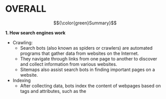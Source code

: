 # OVERALL #
$${\color{green}Summary}$$

**1. How search engines work**
   - Crawling:
       - Search bots (also known as spiders or crawlers) are automated programs that gather data from websites on the Internet.
       - They navigate through links from one page to another to discover and collect information from various websites.
       - Sitemaps also assist search bots in finding important pages on a website.
   - Indexing
       - After collecting data, bots index the content of webpages based on tags and attributes, such as the <TITLE> tag and meta tags.
       - The index is a database containing information about the content of webpages. Search engines use this index to quickly return relevant results when users perform searches.
         
**2. Managing content with `robots.txt`**
   - `robots.txt` file: This is a text file located in the root directory of a website that provides instructions to search bots about which pages or sections of the site they are not allowed to crawl.
   - If the `robots.txt` file lists certain pages, search bots will ignore these pages and not collect data from them.
     
**3. Reconnaissance using search engines**
   - `Direct methods`: Involve using search engines to query and retrieve indexed content from the search engine's cache, such as performing direct searches on Google.
   - `Indirect methods`: Involve gathering information from other sources such as forums, newsgroups, or bidding sites to learn about the configuration and design of a website or web application.
     
**4. Managing unwanted content**
   - If the `robots.txt` file is not updated or meta tags are not used correctly, search engines might index content that the website owner does not wish to make public.
   - `Search engines`: Provide tools and options to manage and remove unwanted content from the index, such as Google Search Console, where you can request content removal or adjust how search engines index your site.
     
> **1. Quá trình hoạt động của công cụ tìm kiếm**
>- Thu thập dữ liệu (Crawling):
>     - Robot tìm kiếm là chương trình tự động thu thập dữ liệu từ các trang web trên Internet. 
>     - Chúng duyệt qua các liên kết từ trang này sang trang khác để tìm và thu thập thông tin từ các trang web khác nhau. 
>     - Sơ đồ trang web (Sitemap) cũng giúp robot tìm kiếm các trang quan trọng trên trang web.
>- Chỉ mục (Indexing):
>     - Sau khi thu thập dữ liệu, các robot sẽ lập chỉ mục nội dung trang web dựa trên các thẻ và thuộc tính của trang, chẳng hạn như thẻ `<TITLE>` và các thẻ meta.
>     - Chỉ mục là cơ sở dữ liệu chứa thông tin về nội dung của các trang web. Công cụ tìm kiếm sử dụng chỉ mục này để nhanh chóng trả về kết quả khi người dùng thực hiện tìm kiếm.
>**2. Quản lý nội dung với `robots.txt`**
>- Tệp `robots.txt`: Đây là một tệp văn bản đặt tại thư mục gốc của trang web, chứa hướng dẫn cho các robot tìm kiếm về các trang hoặc phần của trang web mà chúng không được phép thu thập.
>- Nếu tệp `robots.txt` liệt kê các trang, robot tìm kiếm sẽ bỏ qua các trang đó và không thu thập dữ liệu từ chúng.
>**3. Thực hành trinh sát với công cụ tìm kiếm**
>- Các phương pháp trực tiếp: Bao gồm việc sử dụng công cụ tìm kiếm để truy vấn và tìm kiếm các chỉ mục và nội dung từ bộ nhớ đệm của công cụ tìm kiếm, chẳng hạn như tìm kiếm trực tiếp trên Google.
>- Các phương pháp gián tiếp: Liên quan đến việc thu thập thông tin từ các nguồn khác như diễn đàn, nhóm tin tức, hoặc trang web đấu thầu để tìm hiểu thông tin về cấu hình và thiết kế của trang web hoặc ứng dụng web.
>**4. Quản lý nội dung không mong muốn**
>- Nếu tệp `robots.txt` không được cập nhật hoặc các thẻ meta không được sử dụng, có thể xảy ra trường hợp công cụ tìm kiếm lập chỉ mục nội dung mà chủ sở hữu trang web không muốn công khai.
>- Công cụ tìm kiếm: Cung cấp các công cụ và tùy chọn để quản lý và xóa nội dung không mong muốn khỏi chỉ mục, chẳng hạn như Google Search Console, nơi bạn có thể yêu cầu xóa nội dung hoặc thay đổi cách công cụ tìm kiếm lập chỉ mục trang của bạn.

$${\color{green}More  \space about \space robots.txt}$$

`The robots.txt file is designed to guide search bots on which pages or parts of a website they should not crawl. Here’s why search bots will ignore the pages listed in the robots.txt file`
**1. Guiding Search Bots**
   - The `robots.txt` file contains directives written in a specific format to instruct search bots on how to crawl data. These directives include:
       - `User-agent`: Specifies the particular bot to which the following directives apply
       - `Disallow`: Defines paths or directories that the bot is not permitted to crawl.
         
       **Example**
     
          >User-agent: *
          >Disallow: /private/
        
     
In this example, all search bots (indicated by `*`) are instructed not to crawl data from the `/private/` directory.

**2. Adhering to Rules**
   - Most search bots follow the rules in the robots.txt file. This ensures that:
       - Privacy and Security: Website owners can request bots not to collect data from sensitive or non-public parts of their site.
       - Server Load Management: By limiting crawling to unnecessary parts, website owners can reduce the load on their servers.
         
**3. Ethical and Cooperative Principles**
   - Ethical Principles: Search bots are designed to adhere to the instructions in the `robots.txt file`, reflecting a cooperative relationship between search engines and website administrators.
   - Cooperation: Search engines like Google, Bing, and Yahoo! generally follow the directives in the `robots.txt` file to maintain a positive relationship with website owners.
     
**4. Potential to Ignore `robots.txt`**
   - Some Bots May Ignore: Not all search bots follow the rules in the `robots.txt` file. Some search engines or bots might ignore this file and crawl data from listed pages if they do not adhere to the directives.
   - Malicious Bots: Malicious search engines or non-compliant bots might not follow the instructions in `robots.txt`.

> Tệp robots.txt được thiết kế để hướng dẫn các robot tìm kiếm về các trang hoặc phần của trang web mà chúng không nên thu thập dữ liệu.
> 
> **1. Hướng dẫn Robot Tìm Kiếm**
>- Tệp `robots.txt` chứa các chỉ thị được viết theo định dạng cụ thể để hướng dẫn các robot tìm kiếm về việc thu thập dữ liệu. Các chỉ thị này có dạng:
>    - `User-agent`: Chỉ định robot cụ thể mà các chỉ thị tiếp theo áp dụng.
>    - `Disallow`: Xác định các đường dẫn hoặc thư mục mà robot không được phép thu thập dữ liệu
>      
> **2. Tuân Thủ Quy Tắc**
> Hầu hết các robot tìm kiếm tuân theo các quy tắc trong tệp `robots.txt`. Điều này giúp đảm bảo rằng:
>- Tôn trọng quyền riêng tư và bảo mật: Chủ sở hữu trang web có thể yêu cầu các robot không thu thập dữ liệu từ các phần nhạy cảm hoặc không muốn công khai của trang web.
>- Quản lý tải trên máy chủ: Bằng cách giới hạn việc thu thập dữ liệu từ các phần không cần thiết, chủ sở hữu có thể giảm tải trên máy chủ của mình.
>  
> **3. Nguyên Tắc Đạo Đức và Hợp Tác**
>- Nguyên tắc đạo đức: Các robot tìm kiếm được thiết kế để tuân theo các hướng dẫn từ tệp `robots.txt`, thể hiện sự hợp tác giữa các công cụ tìm kiếm và các quản trị viên web.
>- Hợp tác: Các công cụ tìm kiếm như Google, Bing, và Yahoo! thường tuân theo các chỉ thị trong tệp `robots.txt` để duy trì mối quan hệ tích cực với các chủ sở hữu trang web.
>  
> **4.Khả Năng Bỏ Qua `robots.txt`**
>- Một số robot không tuân theo: Không phải tất cả các robot tìm kiếm đều tuân theo các quy tắc trong tệp `robots.txt`. Một số công cụ tìm kiếm hoặc robot có thể bỏ qua tệp này và thu thập dữ liệu từ các trang bị liệt kê nếu chúng không tuân thủ các chỉ thị.
>- Các công cụ tìm kiếm độc hại: Các công cụ tìm kiếm độc hại hoặc các robot không hợp lệ có thể không tuân theo các chỉ thị trong `robots.txt`.

$${\color{green}Test \space Objectives}$$

`The objective is to identify any sensitive design and configuration information related to the application, system, or organization that may be exposed either:`

**1.Directly** :Through the organization’s own website or online resources.

**2.Indirectly**: Via third-party services or external platforms that interact with or host aspects of the organization’s system.

>`Mục tiêu là xác định bất kỳ thông tin nhạy cảm nào về thiết kế và cấu hình liên quan đến ứng dụng, hệ thống, hoặc tổ chức có thể bị lộ`
>
>**1.Trực tiếp**: Thông qua trang web của tổ chức hoặc các nguồn tài nguyên trực tuyến của chính tổ chức
>
>**2.Gián tiếp**: Thông qua các dịch vụ của bên thứ ba hoặc các nền tảng bên ngoài có tương tác hoặc lưu trữ các khía cạnh của hệ thống của tổ chức.
>
>

# HOW TO TEST #

Use a search engine to search for potentially sensitive information. This may include:
- network diagrams and configurations
- archived posts and emails by administrators or other key staff
- logon procedures and username formats
- usernames, passwords, and private keys
- third-party, or cloud service configuration files
- revealing error message content
- development, test, User Acceptance Testing (UAT), and staging versions of sites

>Sử dụng công cụ tìm kiếm để tìm kiếm các thông tin có thể nhạy cảm. Điều này có thể bao gồm:
>- Sơ đồ mạng và cấu hình
>- Các bài đăng và email lưu trữ của quản trị viên hoặc các nhân viên chủ chốt khác
>- Quy trình đăng nhập và định dạng tên người dùng
>- Tên người dùng, mật khẩu và khóa riêng tư
>- Tệp cấu hình dịch vụ của bên thứ ba hoặc dịch vụ đám mây
>- Nội dung của thông báo lỗi tiết lộ thông tin
>- Các phiên bản phát triển, kiểm thử, kiểm thử chấp nhận người dùng (UAT), và phiên bản staging của các trang web

# SEARCH ENGINES #

- [Baidu](https://www.baidu.com/) from China
- [Bing](https://www.bing.com/) by Microsoft. Support [advanced search keywords](https://support.microsoft.com/en-us/topic/advanced-search-keywords-ea595928-5d63-4a0b-9c6b-0b769865e78a)
- [binsearch.info](https://binsearch.info/) for binary Usenet newsgroups
- [Common Crawl(https://commoncrawl.org/),"an open repository of web crawl data that can be accessed and analyzed by anyone"
- [DuckDuckGo](https://duckduckgo.com/), a privacy-focused search engine that compiles results from many different sources. Supports [search syntax](https://duckduckgo.com/duckduckgo-help-pages/results/syntax/)
- [Google](https://www.google.com/)
- [Internet Archive Wayback Machine](https://web.archive.org/), “building a digital library of Internet sites and other cultural artifacts in digital form.”
- [Startpage](https://www.startpage.com/),a search engine that uses Google’s results without collecting personal information through trackers and logs
- [Shodan](https://www.shodan.io/),a service for searching Internet-connected devices and services. Usage options include a limited free plan as well as paid subscription plans.

# Search Operators #

A search operator -- sometimes referred to as a search parameter -- is a character or string of characters used in a search engine query to narrow the focus of the search.

$${\color{green}What \space are \space some \space types \space of  \space search \space operators?}$$

The most common search operators are Boolean relationships, including AND, OR and NOT, as well as simple wildcard operators, like an asterisk, parentheses or quotation marks, which indicate the searcher is looking for an exact match. Search engines typically provide a variety of advanced search operators designed to provide powerful search capabilities.
>Các toán tử tìm kiếm phổ biến nhất là các mối quan hệ Boolean, bao gồm AND, OR và NOT, cũng như các toán tử ký tự đại diện đơn giản, như dấu hoa thị (*), dấu ngoặc đơn hoặc dấu ngoặc kép, để chỉ ra rằng người tìm kiếm đang tìm kiếm một kết quả chính xác. Các công cụ tìm kiếm thường cung cấp một loạt các toán tử tìm kiếm nâng cao được thiết kế để cung cấp khả năng tìm kiếm mạnh mẽ.

- `site`: is an operator that when followed by a website or domain, without a space, returns files located there.
- `filetype`: when followed by a file extension, such as DOC, PDF, XLS and INI, returns files of the specified type. Multiple file types can be searched for simultaneously by separating extensions with the vertical line symbol, as in the query filetype:DOC|PDF. The ext: operator, short for file extension, performs the same job.
- `inurl`: when followed by a particular string, returns results with that sequence of characters in the URL.
- `allinurl`: is used to search for webpages that contain multiple specific words in the URL.
- `intext`: when followed by the searcher's chosen word or phrase returns files with the string anywhere in the text.
- `allintext`: searches for webpages that contain multiple specific words in the pages.
- `related`: looks for websites that are related to a particular domain, such as techtarget.com.
- `intitle`: looks for webpages that contain a specific word in the page title.
- `allintitle`: searches for webpages that contain multiple specified words in the title.

$${\color{green}Search \space operator \space examples}$$

- **site:**: Get results from certain sites or domains.
Examples: `olympics site:nbc.com` and `olympics site:.gov`
- **link:**: Find pages that link to a certain page.
Example: `link:youtube.com`
- **related**: Find sites that are similar to a web address you already know.
Example: `related:time.com`
- **-** : When you use a dash before a word or site, it excludes sites with that info from your results. This is useful for words with multiple meanings, like Jaguar the car brand and jaguar the animal.
Examples: `jaguar speed -car` or `pandas -site:wikipedia.org`
- **"** : When you put a word or phrase in quotes, the results will only include pages with the same words in the same order as the ones inside the quotes. Only use this if you’re looking for an exact word or phrase, otherwise you’ll exclude many helpful results by mistake.
Example: `"imagine all the people"`
- **OR** : 	Find pages that might use one of several words.
Example: `marathon OR race`

$${\color{green}Viewing Cached Content}$$

The Google cache search tool will let you easily view cached pages and websites in Google's search index. You'll be able to view the content of the page as it was last cached using `cache`+`URL`

**1. What is Cache?**
- Search engine cache is a snapshot of a webpage that is stored by the search engine at the time it was crawled. Even if the webpage has been updated or removed, this cached version can still be accessed.

**2.Benefits of Viewing Cached Content**
- Access old content: You can view previous versions of a webpage, even if the content has changed or is no longer available on the official site.
- Recover information: If a webpage has been taken down or altered, using the cache can help you retrieve the original information.

**3.Using the `cache`: Operator in Search**
- The `cache`: operator allows you to search for and view the cached version of a specific webpage.
- How to use it: In Google’s search bar, type `cache`: followed by the URL of the page you want to view. For example: cache:www.example.com.

**4.Limitations**
- Not all search engines provide the ability to view cached content. This feature is most useful with Google.
- Limited version: The cache only stores the version of the page at the time it was crawled, so if the page has been updated, the cache won’t reflect the new content.

> **1. Bộ Nhớ Cache là Gì?**
> - Bộ nhớ cache của công cụ tìm kiếm là một bản sao của trang web được lưu trữ bởi công cụ tìm kiếm tại thời điểm nó thu thập dữ liệu. Khi một trang web được cập nhật hoặc bị xóa, bản sao này vẫn có thể được truy cập thông qua bộ nhớ cache.
>
> **2.Lợi Ích của Việc Xem Nội Dung Đã Lưu Trong Bộ Nhớ Cache**
> - Truy cập nội dung cũ: Bạn có thể xem các phiên bản trước đó của trang web, ngay cả khi nội dung đã thay đổi hoặc không còn tồn tại trên trang web chính thức.
> - Khôi phục thông tin: Nếu một trang web bị gỡ bỏ hoặc thay đổi, việc sử dụng bộ nhớ cache có thể giúp bạn khôi phục thông tin ban đầu.
>
> **3. Sử Dụng Toán Tử `cache`: trong Tìm Kiếm**
> - Toán tử `cache`: cho phép bạn tìm kiếm và xem phiên bản lưu trong bộ nhớ cache của một trang web cụ thể.
> - Cách sử dụng: Trong ô tìm kiếm của Google, bạn gõ `cache`: theo sau là URL của trang bạn muốn xem. Ví dụ: cache:www.example.com.

# GOOGLE HACKING OR DOCKING #

Google Hacking, also known as Dorking, involves using search operators creatively to uncover sensitive files and information. By chaining multiple search operators together, a tester can effectively find specific types of data that may not be easily accessible through regular searches. Although this technique is commonly associated with Google, it can also be used with other search engines, provided they support similar search operators.

**1.Search Operators**: These can be combined in various ways to locate sensitive information, such as configuration files, user credentials, or exposed directories.

**2.Google Hacking Database (GHDB)**: This is a valuable resource that provides pre-made search queries, known as "dorks," which are designed to uncover specific types of sensitive data. Categories in GHDB include:
- Footholds: Methods to gain initial access to a system.
- Files containing usernames: Documents that reveal usernames.
- Sensitive Directories: Directories that should not be publicly accessible.
- Web Server Detection: Identifying web server software and versions.
- Vulnerable Files: Files that may be exploited by attackers.
- Vulnerable Servers: Servers with known vulnerabilities.
- Error Messages: Pages displaying detailed error messages that may reveal sensitive information.
- Files containing juicy info: Documents with valuable information for attackers.
- Files containing passwords: Text files or logs containing password data.
Sensitive Online Shopping Info: Information related to online transactions that should remain confidential.

>**1.Toán tử tìm kiếm**: Có thể kết hợp theo nhiều cách khác nhau để xác định các thông tin nhạy cảm như tệp cấu hình, thông tin đăng nhập người dùng hoặc các thư mục bị lộ.
>
>**2.Google Hacking Database (GHDB)**:Đây là một nguồn tài nguyên quan trọng cung cấp các truy vấn tìm kiếm được chuẩn bị sẵn, được gọi là "dorks," được thiết kế để tìm ra các loại dữ liệu nhạy cảm cụ thể. Các danh mục trong GHDB bao gồm:
>- Footholds: Phương pháp để có được quyền truy cập ban đầu vào hệ thống.
>- Files containing usernames: Các tệp chứa tên người dùng.
>- Sensitive Directories: Các thư mục không nên được công khai.
>- Web Server Detection: Xác định phần mềm và phiên bản của máy chủ web.
>- Vulnerable Files: Các tệp có thể bị khai thác bởi kẻ tấn công.
>- Vulnerable Servers: Các máy chủ có lỗ hổng bảo mật đã biết.
>- Error Messages: Các trang hiển thị thông báo lỗi chi tiết có thể tiết lộ thông tin nhạy cảm.
>- Files containing juicy info: Các tài liệu chứa thông tin có giá trị đối với kẻ tấn công.
>- Files containing passwords: Các tệp văn bản hoặc nhật ký chứa dữ liệu mật khẩu.
>- Sensitive Online Shopping Info: Thông tin liên quan đến giao dịch trực tuyến cần được bảo mật.
